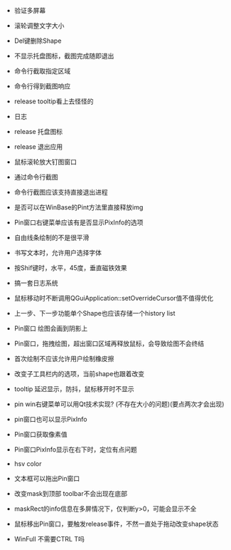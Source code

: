 - 验证多屏幕
- 滚轮调整文字大小
- Del键删除Shape




- 不显示托盘图标，截图完成随即退出
- 命令行截取指定区域
- 命令行得到截图响应
- release tooltip看上去怪怪的
- 日志
- release 托盘图标
- release 退出应用
- 鼠标滚轮放大钉图窗口


- 通过命令行截图
- 命令行截图应该支持直接退出进程
- 是否可以在WinBase的Pint方法里直接释放img

- Pin窗口右键菜单应该有是否显示PixInfo的选项
- 自由线条绘制的不是很平滑
- 书写文本时，允许用户选择字体
- 按Shif键时，水平，45度，垂直磁铁效果
- 搞一套日志系统
- 鼠标移动时不断调用QGuiApplication::setOverrideCursor值不值得优化
- 上一步、下一步功能单个Shape也应该存储一个history list
- Pin窗口 绘图会画到阴影上
- Pin窗口，拖拽绘图，超出窗口区域再释放鼠标，会导致绘图不会终结
- 首次绘制不应该允许用户绘制橡皮擦
- 改变子工具栏内的选项，当前shape也跟着改变
- tooltip 延迟显示，防抖，鼠标移开时不显示
- pin win右键菜单可以用Qt技术实现? (不存在大小的问题)(要点两次才会出现)
- pin窗口也可以显示PixInfo
- Pin窗口获取像素值
- Pin窗口PixInfo显示在右下时，定位有点问题
- hsv color
- 文本框可以拖出Pin窗口
- 改变mask到顶部  toolbar不会出现在底部

- maskRect的info信息在多屏情况下，仅判断y>0，可能会显示不全
- 鼠标移出Pin窗口，要触发release事件，不然一直处于拖动改变shape状态
- WinFull 不需要CTRL T吗